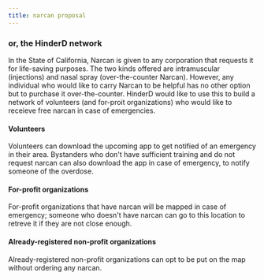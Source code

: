 ```yaml
---
title: narcan proposal
---
```


<div class="embedsocial-forms-iframe" data-ref="1831149e6145291f6de403fa476c41b10141f2c8" data-widget="true" data-height="auto"></div><script>(function(d, s, id){var js; if (d.getElementById(id)) {return;} js = d.createElement(s); js.id = id; js.src = "https://embedsocial.com/cdn/ef.js"; d.getElementsByTagName("head")[0].appendChild(js);}(document, "script", "EmbedSocialFormsScript"));</script>

### or, the HinderD network

In the State of California, Narcan is given to any corporation that requests it for life-saving purposes. The two kinds offered are intramuscular (injections) and nasal spray (over-the-counter Narcan). However, any individual who would like to carry Narcan to be helpful has no other option but to purchase it over-the-counter. HinderD would like to use this to build a network of volunteers (and for-proit organizations) who would like to receieve free narcan in case of emergencies. 

#### Volunteers

Volunteers can download the upcoming app to get notified of an emergency in their area. Bystanders who don't have sufficient training and do not request narcan can also download the app in case of emergency, to notify someone of the overdose. 

#### For-profit organizations

For-profit organizations that have narcan will be mapped in case of emergency; someone who doesn't have narcan can go to this location to retreve it if they are not close enough.

#### Already-registered non-profit organizations

Already-registered non-profit organizations can opt to be put on the map without ordering any narcan. 
